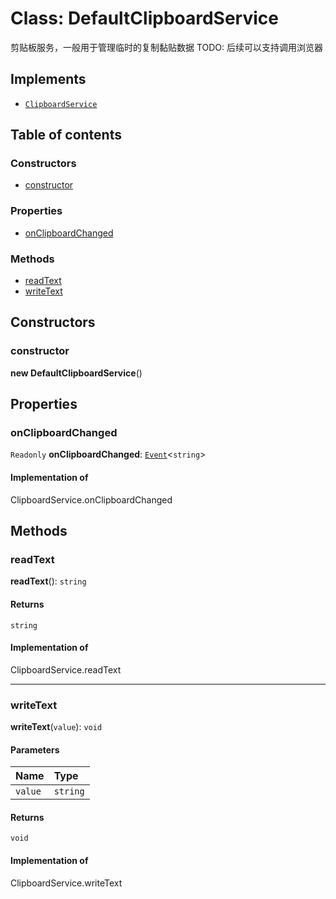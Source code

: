 # Class: DefaultClipboardService

剪贴板服务，一般用于管理临时的复制黏贴数据
TODO: 后续可以支持调用浏览器

## Implements

* [`ClipboardService`](/auto-docs/playground-react/variables/ClipboardService-1.md)

## Table of contents

### Constructors

* [constructor](/auto-docs/playground-react/classes/DefaultClipboardService.md#constructor)

### Properties

* [onClipboardChanged](/auto-docs/playground-react/classes/DefaultClipboardService.md#onclipboardchanged)

### Methods

* [readText](/auto-docs/playground-react/classes/DefaultClipboardService.md#readtext)
* [writeText](/auto-docs/playground-react/classes/DefaultClipboardService.md#writetext)

## Constructors

### constructor

**new DefaultClipboardService**()

## Properties

### onClipboardChanged

`Readonly` **onClipboardChanged**: [`Event`](/auto-docs/playground-react/interfaces/Event-1.md)<`string`>

#### Implementation of

ClipboardService.onClipboardChanged

## Methods

### readText

**readText**(): `string`

#### Returns

`string`

#### Implementation of

ClipboardService.readText

***

### writeText

**writeText**(`value`): `void`

#### Parameters

| Name | Type |
| :------ | :------ |
| `value` | `string` |

#### Returns

`void`

#### Implementation of

ClipboardService.writeText
